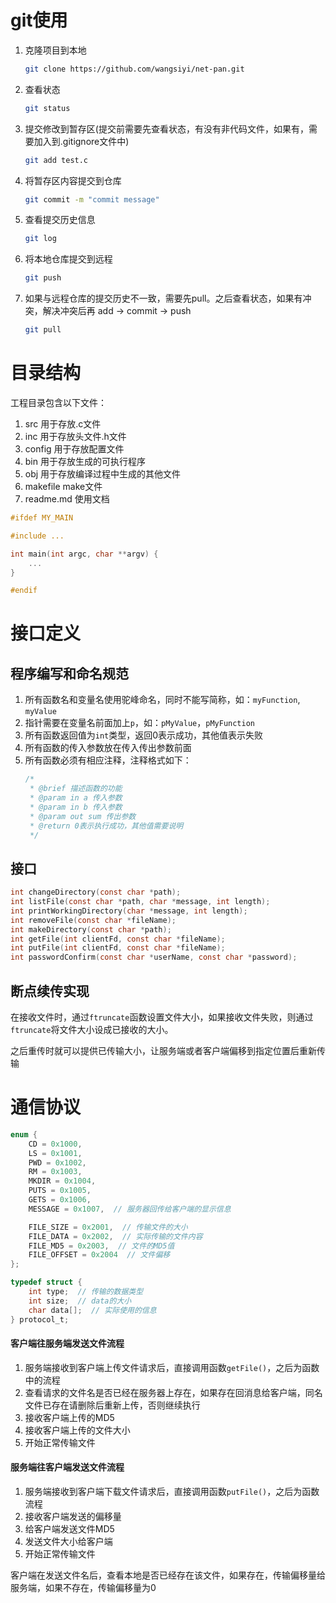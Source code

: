 # git使用

1. 克隆项目到本地
   
    ``` bash
    git clone https://github.com/wangsiyi/net-pan.git
    ```

2. 查看状态

    ``` bash
    git status
    ```

3. 提交修改到暂存区(提交前需要先查看状态，有没有非代码文件，如果有，需要加入到.gitignore文件中)

    ``` bash
    git add test.c
    ```

4. 将暂存区内容提交到仓库

    ``` bash
    git commit -m "commit message"
    ```

5. 查看提交历史信息

    ``` bash
    git log
    ```

6. 将本地仓库提交到远程

    ``` bash
    git push
    ```

7. 如果与远程仓库的提交历史不一致，需要先pull。之后查看状态，如果有冲突，解决冲突后再 add -> commit -> push

    ``` bash
    git pull
    ```

# 目录结构

工程目录包含以下文件：

1. src 用于存放.c文件
2. inc 用于存放头文件.h文件
3. config 用于存放配置文件
4. bin 用于存放生成的可执行程序
5. obj 用于存放编译过程中生成的其他文件
6. makefile make文件
7. readme.md 使用文档



``` C
#ifdef MY_MAIN

#include ...

int main(int argc, char **argv) {
	...
}

#endif
```



# 接口定义

## 程序编写和命名规范

1. 所有函数名和变量名使用驼峰命名，同时不能写简称，如：`myFunction`, `myValue`
2. 指针需要在变量名前面加上`p`，如：`pMyValue`，`pMyFunction`
3. 所有函数返回值为`int`类型，返回0表示成功，其他值表示失败
4. 所有函数的传入参数放在传入传出参数前面
5. 所有函数必须有相应注释，注释格式如下：
	``` C
	/*
	 * @brief 描述函数的功能
	 * @param in a 传入参数
	 * @param in b 传入参数
	 * @param out sum 传出参数
	 * @return 0表示执行成功，其他值需要说明
	 */
	```

## 接口

``` C
int changeDirectory(const char *path);
int listFile(const char *path, char *message, int length);
int printWorkingDirectory(char *message, int length);
int removeFile(const char *fileName);
int makeDirectory(const char *path);
int getFile(int clientFd, const char *fileName);
int putFile(int clientFd, const char *fileName);
int passwordConfirm(const char *userName, const char *password);
```

## 断点续传实现

在接收文件时，通过`ftruncate`函数设置文件大小，如果接收文件失败，则通过`ftruncate`将文件大小设成已接收的大小。

之后重传时就可以提供已传输大小，让服务端或者客户端偏移到指定位置后重新传输

# 通信协议

``` C
enum {
    CD = 0x1000,
    LS = 0x1001,
    PWD = 0x1002,
    RM = 0x1003,
    MKDIR = 0x1004,
    PUTS = 0x1005,
    GETS = 0x1006,
    MESSAGE = 0x1007,  // 服务器回传给客户端的显示信息

    FILE_SIZE = 0x2001,  // 传输文件的大小
    FILE_DATA = 0x2002,  // 实际传输的文件内容
    FILE_MD5 = 0x2003,  // 文件的MD5值
    FILE_OFFSET = 0x2004  // 文件偏移
};

typedef struct {
    int type;  // 传输的数据类型
    int size;  // data的大小
    char data[];  // 实际使用的信息
} protocol_t;
```

#### 客户端往服务端发送文件流程

1. 服务端接收到客户端上传文件请求后，直接调用函数`getFile()`，之后为函数中的流程
2. 查看请求的文件名是否已经在服务器上存在，如果存在回消息给客户端，同名文件已存在请删除后重新上传，否则继续执行
3. 接收客户端上传的MD5
4. 接收客户端上传的文件大小
5. 开始正常传输文件

#### 服务端往客户端发送文件流程

1. 服务端接收到客户端下载文件请求后，直接调用函数`putFile()`，之后为函数流程
2. 接收客户端发送的偏移量
3. 给客户端发送文件MD5
4. 发送文件大小给客户端
5. 开始正常传输文件

客户端在发送文件名后，查看本地是否已经存在该文件，如果存在，传输偏移量给服务端，如果不存在，传输偏移量为0